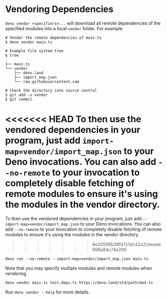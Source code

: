 # Vendoring Dependencies

`deno vendor <specifiers>...` will download all remote dependencies of the specified modules into a local `vendor`
folder. For example:

```shell
# Vendor the remote dependencies of main.ts
$ deno vendor main.ts

# Example file system tree
$ tree
.
├── main.ts
└── vendor
    ├── deno.land
    ├── import_map.json
    └── raw.githubusercontent.com

# Check the directory into source control
$ git add -u vendor
$ git commit
```

<<<<<<< HEAD
To then use the vendored dependencies in your program, just add `import-map=vendor/import_map.json` to your Deno
invocations. You can also add `--no-remote` to your invocation to completely disable fetching of remote modules to
ensure it's using the modules in the vendor directory.
=======
To then use the vendored dependencies in your program, just add
`--import-map=vendor/import_map.json` to your Deno invocations. You can also add
`--no-remote` to your invocation to completely disable fetching of remote
modules to ensure it's using the modules in the vendor directory.
>>>>>>> 6e20596b38fd7c1dc42a2cbeaee998a84c74e290

```shell
deno run --no-remote --import-map=vendor/import_map.json main.ts
```

Note that you may specify multiple modules and remote modules when vendoring.

```shell
deno vendor main.ts test.deps.ts https://deno.land/std/path/mod.ts
```

Run `deno vendor --help` for more details.
